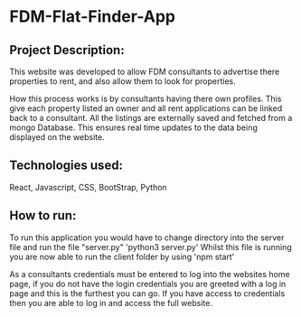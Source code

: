 # FDM-Flat-Finder-App

## Project Description: 
This website was developed to allow FDM consultants to advertise there properties to rent, and also allow them to look for properties. 

How this process works is by consultants having there own profiles. This give each property listed an owner and all rent applications can be linked back to a consultant.
All the listings are externally saved and fetched from a mongo Database. This ensures real time updates to the data being displayed on the website.

## Technologies used:
React, Javascript, CSS, BootStrap, Python 

## How to run: 
To run this application you would have to change directory into the server file and run the file "server.py" 'python3 server.py' Whilst this file is running you are now able to run the client folder by using 'npm start'

As a consultants credentials must be entered to log into the websites home page, if you do not have the login credentials you are greeted with a log in page and this is the furthest you can go. If you have access to credentials then you are able to log in and access the full website.



